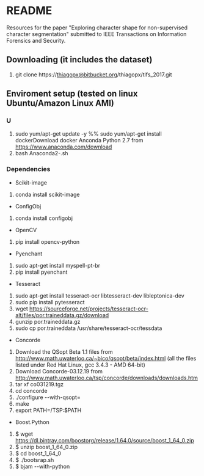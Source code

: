 # README #

Resources for the paper "Exploring character shape for non-supervised character segmentation" submitted to IEEE Transactions on Information Forensics and Security.

## Downloading (it includes the dataset)

1. git clone https://thiagopx@bitbucket.org/thiagopx/tifs_2017.git

## Enviroment setup (tested on linux Ubuntu/Amazon Linux AMI)

### U

1. sudo yum/apt-get update -y %% sudo yum/apt-get install dockerDownload docker Anconda Python 2.7 from https://www.anaconda.com/download
2. bash Anaconda2-<version>.sh

### Dependencies

* Scikit-image

1. conda install scikit-image

* ConfigObj

1. conda install configobj

* OpenCV

1. pip install opencv-python

* Pyenchant

1. sudo apt-get install myspell-pt-br
2. pip install pyenchant

* Tesseract

1. sudo apt-get install tesseract-ocr libtesseract-dev libleptonica-dev
2. sudo pip install pytesseract
3. wget https://sourceforge.net/projects/tesseract-ocr-alt/files/por.traineddata.gz/download
4. gunzip por.traineddata.gz
5. sudo cp por.traineddata /usr/share/tesseract-ocr/tessdata


* Concorde

1. Download the QSopt Beta 1.1 files from http://www.math.uwaterloo.ca/~bico/qsopt/beta/index.html (all the files listed under Red Hat Linux, gcc 3.4.3 - AMD 64-bit)
2. Download Concorde-03.12.19 from http://www.math.uwaterloo.ca/tsp/concorde/downloads/downloads.htm
3. tar xf co031219.tgz
4. cd concorde
5. ./configure --with-qsopt=<full path to qsopt files>
6. make
7. export PATH=<full path to concorde>/TSP:$PATH

* Boost.Python

1. $ wget https://dl.bintray.com/boostorg/release/1.64.0/source/boost_1_64_0.zip
2. $ unzip boost_1_64_0.zip
3. $ cd boost_1_64_0
4. $ ./bootsrap.sh
5. $ bjam --with-python

